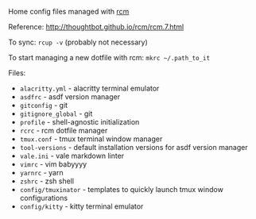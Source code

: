 Home config files managed with [rcm](https://github.com/thoughtbot/rcm)

Reference:
http://thoughtbot.github.io/rcm/rcm.7.html

To sync:
`rcup -v` (probably not necessary)

To start managing a new dotfile with rcm:
`mkrc ~/.path_to_it`

Files:
- `alacritty.yml` - alacritty terminal emulator
- `asdfrc` - asdf version manager
- `gitconfig` - git
- `gitignore_global` - git
- `profile` - shell-agnostic initialization
- `rcrc` - rcm dotfile manager
- `tmux.conf` - tmux terminal window manager
- `tool-versions` - default installation versions for asdf version manager
- `vale.ini` - vale markdown linter
- `vimrc` - vim babyyyy
- `yarnrc` - yarn
- `zshrc` - zsh shell
- `config/tmuxinator` - templates to quickly launch tmux window configurations
- `config/kitty` - kitty terminal emulator
